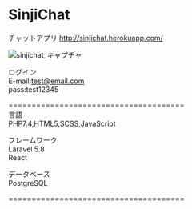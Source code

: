# SinjiChat
チャットアプリ
http://sinjichat.herokuapp.com/

![sinjichat_キャプチャ](https://user-images.githubusercontent.com/68136885/103121561-0d8de400-46c0-11eb-87d3-59936a44a1ba.png)

ログイン<br>
E-mail:test@email.com <br>
pass:test12345

======================================
<br>言語<br>
PHP7.4,HTML5,SCSS,JavaScript

フレームワーク<br>
Laravel 5.8 <br>
React

データベース<br>
PostgreSQL

======================================
